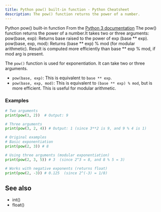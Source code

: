 ```yaml
---
title: Python pow() built-in function - Python Cheatsheet
description: The pow() function returns the power of a number.
---
```


<base-title :title="frontmatter.title" :description="frontmatter.description">
Python pow() built-in function
</base-title>

<base-disclaimer>
  <base-disclaimer-title>
    From the <a target="_blank" href="https://docs.python.org/3/library/functions.html#pow">Python 3 documentation</a>
  </base-disclaimer-title>
  <base-disclaimer-content>
      The pow() function returns the power of a number.It takes two or three arguments:
      pow(base, exp): Returns base raised to the power of exp (base ** exp).
      pow(base, exp, mod): Returns (base ** exp) % mod (for modular arithmetic).
      Result is computed more efficiently than base ** exp % mod, if mod arg is present.
  </base-disclaimer-content>
</base-disclaimer>

The `pow()` function is used for exponentiation. It can take two or three arguments.

*   `pow(base, exp)`: This is equivalent to `base ** exp`.
*   `pow(base, exp, mod)`: This is equivalent to `(base ** exp) % mod`, but is more efficient. This is useful for modular arithmetic.

### Examples

```python
# Two arguments
print(pow(3, 2))  # Output: 9

# Three arguments
print(pow(3, 2, 4)) # Output: 1 (since 3**2 is 9, and 9 % 4 is 1)

# Original examples
# Basic exponentiation
print(pow(2, 3)) # 8

# Using three arguments (modular exponentiation)
print(pow(2, 3, 5)) # 3  (since 2^3 = 8, and 8 % 5 = 3)

# Works with negative exponents (returns float)
print(pow(2, -3)) # 0.125  (since 2^(-3) = 1/8)
```

## See also

- <router-link to="/builtin/int">int()</router-link>
- <router-link to="/builtin/float">float()</router-link>
